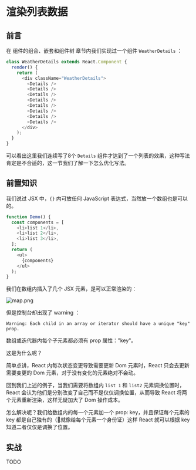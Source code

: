 # 渲染列表数据

## 前言

在 组件的组合、嵌套和组件树 章节内我们实现过一个组件 `WeatherDetails` ：
```js
class WeatherDetails extends React.Component {
  render() {
    return (
      <div className="WeatherDetails">
        <Details />
        <Details />
        <Details />
        <Details />
        <Details />
        <Details />
        <Details />
        <Details />
      </div>
    );
  }
}
```
可以看出这里我们连续写了8个 `Details` 组件才达到了一个列表的效果，这种写法肯定是不合适的，这一节我们了解一下怎么优化写法。

## 前置知识

我们说过 JSX 中，`{}` 内可放任何 JavaScript 表达式，当然放一个数组也是可以的。

```js
function Demo() {
  const components = [
    <li>list 1</li>,
    <li>list 2</li>,
    <li>list 3</li>,
  ];
  return (
    <ul>
      {components}
    </ul>
  );
}
```
我们在数组内插入了几个 JSX 元素，是可以正常渲染的：

![map.png](https://i.loli.net/2018/12/15/5c14f5caa8824.png)

但是控制台却出现了 warning ：
```
Warning: Each child in an array or iterator should have a unique "key" prop.
```
数组或迭代器内每个子元素都必须有 prop 属性："key"。

这是为什么呢？

简单点讲，React 内每次状态变更导致需要更新 Dom 元素时，React 只会去更新需要变更的 Dom 元素，对于没有变化的元素绝对不会动。

回到我们上述的例子，当我们需要将数组内 `list 1` 和 `list2` 元素调换位置时，React 会认为他们是分别改变了自己而不是仅仅调换位置，从而导致 React 将两个元素重新渲染，这样无疑加大了 Dom 操作成本。

怎么解决呢？我们给数组内的每一个元素加一个 prop: key，并且保证每个元素的 key 都是自己独有的（就像给每个元素一个身份证）这样 React 就可以根据 key 知道二者仅仅是调换了位置。

## 实战

TODO